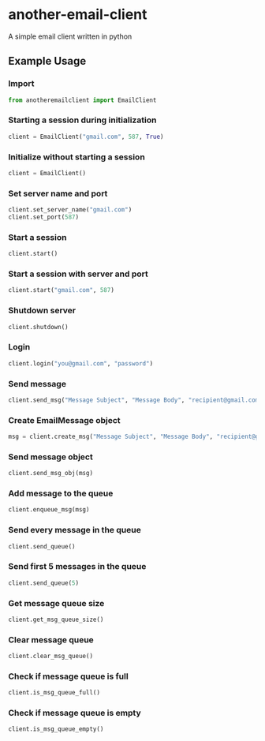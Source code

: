 # another-email-client
A simple email client written in python

## Example Usage

### Import
```python
from anotheremailclient import EmailClient
```

### Starting a session during initialization
```python
client = EmailClient("gmail.com", 587, True)
```

### Initialize without starting a session
```python
client = EmailClient()
```

### Set server name and port
```python
client.set_server_name("gmail.com")
client.set_port(587)
```

### Start a session
```python
client.start()
```

### Start a session with server and port
```python
client.start("gmail.com", 587)
```

### Shutdown server
```python
client.shutdown()
```

### Login
```python
client.login("you@gmail.com", "password")
```

### Send message
```python
client.send_msg("Message Subject", "Message Body", "recipient@gmail.com")
```

### Create EmailMessage object
```python
msg = client.create_msg("Message Subject", "Message Body", "recipient@gmail.com")
```

### Send message object
```python
client.send_msg_obj(msg)
```

### Add message to the queue
```python
client.enqueue_msg(msg)
```

### Send every message in the queue
```python
client.send_queue()
```

### Send first 5 messages in the queue
```python
client.send_queue(5)
```

### Get message queue size
```python
client.get_msg_queue_size()
```

### Clear message queue
```python
client.clear_msg_queue()
```

### Check if message queue is full
```python
client.is_msg_queue_full()
```

### Check if message queue is empty
```python
client.is_msg_queue_empty()
```